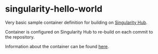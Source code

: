 # singularity-hello-world

Very basic sample container definition for building on
<a href="https://singularity-hub.org/">Singularity Hub</a>.

Container is configured on Singularity Hub to re-build on each commit to the
repository.

Information about the container can be found
<a href="https://singularity-hub.org/collections/293/">here</a>.
